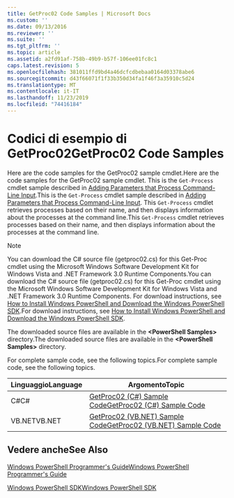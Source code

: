 ```yaml
---
title: GetProc02 Code Samples | Microsoft Docs
ms.custom: ''
ms.date: 09/13/2016
ms.reviewer: ''
ms.suite: ''
ms.tgt_pltfrm: ''
ms.topic: article
ms.assetid: a2fd91af-758b-49b9-b57f-106ee01fc8c1
caps.latest.revision: 5
ms.openlocfilehash: 381011ffd9bd4a46dcfcdbebaa0164d03378abe6
ms.sourcegitcommit: d43f66071f1f33b350d34fa1f46f3a35910c5d24
ms.translationtype: MT
ms.contentlocale: it-IT
ms.lasthandoff: 11/23/2019
ms.locfileid: "74416184"
---
```

# <a name="getproc02-code-samples"></a><span data-ttu-id="a5c0d-102">Codici di esempio di GetProc02</span><span class="sxs-lookup"><span data-stu-id="a5c0d-102">GetProc02 Code Samples</span></span>

<span data-ttu-id="a5c0d-103">Here are the code samples for the GetProc02 sample cmdlet.</span><span class="sxs-lookup"><span data-stu-id="a5c0d-103">Here are the code samples for the GetProc02 sample cmdlet.</span></span> <span data-ttu-id="a5c0d-104">This is the `Get-Process` cmdlet sample described in [Adding Parameters that Process Command-Line Input](../cmdlet/adding-parameters-that-process-command-line-input.md).</span><span class="sxs-lookup"><span data-stu-id="a5c0d-104">This is the `Get-Process` cmdlet sample described in [Adding Parameters that Process Command-Line Input](../cmdlet/adding-parameters-that-process-command-line-input.md).</span></span> <span data-ttu-id="a5c0d-105">This `Get-Process` cmdlet retrieves processes based on their name, and then displays information about the processes at the command line.</span><span class="sxs-lookup"><span data-stu-id="a5c0d-105">This `Get-Process` cmdlet retrieves processes based on their name, and then displays information about the processes at the command line.</span></span>

> [!NOTE]
> <span data-ttu-id="a5c0d-106">You can download the C# source file (getproc02.cs) for this Get-Proc cmdlet using the Microsoft Windows Software Development Kit for Windows Vista and .NET Framework 3.0 Runtime Components.</span><span class="sxs-lookup"><span data-stu-id="a5c0d-106">You can download the C# source file (getproc02.cs) for this Get-Proc cmdlet using the Microsoft Windows Software Development Kit for Windows Vista and .NET Framework 3.0 Runtime Components.</span></span> <span data-ttu-id="a5c0d-107">For download instructions, see [How to Install Windows PowerShell and Download the Windows PowerShell SDK](/powershell/scripting/developer/installing-the-windows-powershell-sdk).</span><span class="sxs-lookup"><span data-stu-id="a5c0d-107">For download instructions, see [How to Install Windows PowerShell and Download the Windows PowerShell SDK](/powershell/scripting/developer/installing-the-windows-powershell-sdk).</span></span>
>
> <span data-ttu-id="a5c0d-108">The downloaded source files are available in the **\<PowerShell Samples>** directory.</span><span class="sxs-lookup"><span data-stu-id="a5c0d-108">The downloaded source files are available in the **\<PowerShell Samples>** directory.</span></span>

<span data-ttu-id="a5c0d-109">For complete sample code, see the following topics.</span><span class="sxs-lookup"><span data-stu-id="a5c0d-109">For complete sample code, see the following topics.</span></span>

|<span data-ttu-id="a5c0d-110">Linguaggio</span><span class="sxs-lookup"><span data-stu-id="a5c0d-110">Language</span></span>|<span data-ttu-id="a5c0d-111">Argomento</span><span class="sxs-lookup"><span data-stu-id="a5c0d-111">Topic</span></span>|
|--------------|-----------|
|<span data-ttu-id="a5c0d-112">C#</span><span class="sxs-lookup"><span data-stu-id="a5c0d-112">C#</span></span>|[<span data-ttu-id="a5c0d-113">GetProc02 (C#) Sample Code</span><span class="sxs-lookup"><span data-stu-id="a5c0d-113">GetProc02 (C#) Sample Code</span></span>](./getproc02-csharp-sample-code.md)|
|<span data-ttu-id="a5c0d-114">VB.NET</span><span class="sxs-lookup"><span data-stu-id="a5c0d-114">VB.NET</span></span>|[<span data-ttu-id="a5c0d-115">GetProc02 (VB.NET) Sample Code</span><span class="sxs-lookup"><span data-stu-id="a5c0d-115">GetProc02 (VB.NET) Sample Code</span></span>](./getproc02-vb-net-sample-code.md)|

## <a name="see-also"></a><span data-ttu-id="a5c0d-116">Vedere anche</span><span class="sxs-lookup"><span data-stu-id="a5c0d-116">See Also</span></span>

[<span data-ttu-id="a5c0d-117">Windows PowerShell Programmer's Guide</span><span class="sxs-lookup"><span data-stu-id="a5c0d-117">Windows PowerShell Programmer's Guide</span></span>](./windows-powershell-programmer-s-guide.md)

[<span data-ttu-id="a5c0d-118">Windows PowerShell SDK</span><span class="sxs-lookup"><span data-stu-id="a5c0d-118">Windows PowerShell SDK</span></span>](../windows-powershell-reference.md)
